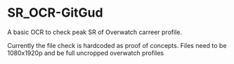 # SR_OCR-GitGud
A basic OCR to check peak SR of Overwatch carreer profile.


Currently the file check is hardcoded as proof of concepts. Files need to be 1080x1920p and be full uncropped overwatch profiles
